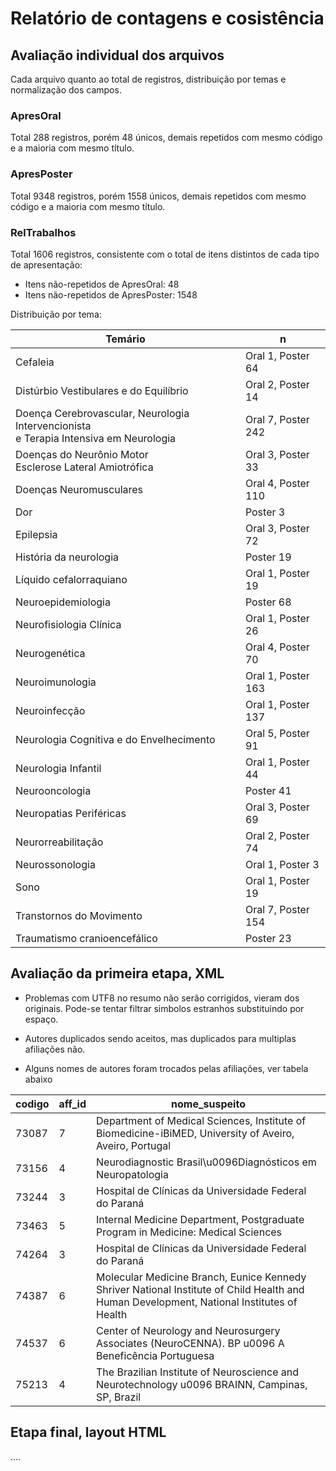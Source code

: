 # Relatório de contagens e cosistência

## Avaliação individual dos arquivos
Cada arquivo quanto ao total de registros, distribuição por temas e normalização dos campos.

### ApresOral
Total  288 registros, porém 48 únicos, demais repetidos com mesmo código e a maioria com mesmo título.

### ApresPoster
Total  9348 registros, porém 1558 únicos, demais repetidos com mesmo código e a maioria com mesmo título.

### RelTrabalhos

Total  1606 registros, consistente com o total de itens distintos de cada tipo de apresentação:

* Itens não-repetidos de ApresOral: 48
* Itens não-repetidos de ApresPoster: 1548

Distribuição por tema:

Temário                                        |  n   
-----------------------------------------------|------
Cefaleia                                                                              | Oral 1, Poster 64
Distúrbio Vestibulares e do Equilíbrio                                                | Oral 2, Poster 14
Doença Cerebrovascular, Neurologia Intervencionista <br/>e Terapia Intensiva em Neurologia | Oral 7, Poster 242
Doenças do Neurônio Motor <br/> Esclerose Lateral Amiotrófica                        | Oral 3, Poster 33
Doenças Neuromusculares                                                               | Oral 4, Poster 110
Dor                                                                                   | Poster 3
Epilepsia                                                                             | Oral 3, Poster 72
História da neurologia                                                                | Poster 19
Líquido cefalorraquiano                                                               | Oral 1, Poster 19
Neuroepidemiologia                                                                    | Poster 68
Neurofisiologia Clínica                                                               | Oral 1, Poster 26
Neurogenética                                                                         | Oral 4, Poster 70
Neuroimunologia                                                                       | Oral 1, Poster 163
Neuroinfecção                                                                         | Oral 1, Poster 137
Neurologia Cognitiva e do Envelhecimento                                              | Oral 5, Poster 91
Neurologia Infantil                                                                   | Oral 1, Poster 44
Neurooncologia                                                                        | Poster 41
Neuropatias Periféricas                                                               | Oral 3, Poster 69
Neurorreabilitação                                                                    | Oral 2, Poster 74
Neurossonologia                                                                       | Oral 1, Poster 3
Sono                                                                                  | Oral 1, Poster 19
Transtornos do Movimento                                                              | Oral 7, Poster 154
Traumatismo cranioencefálico                                                          | Poster 23
<!--
scripts dos resultados acima:

select  count(*)  n, count(distinct codigo) n_unicos from neuro.ApresOral;
select  count(*)  n, count(distinct codigo) n_unicos from neuro.apresposter;

SELECT count(distinct codigo) from neuro.reltrabalhos where codigo IN (select codigo from neuro.apresoral); 48

SELECT temario, array_to_string(array_agg(tipo||' '||n),', ') n
FROM (
  SELECT rr.temario, CASE
     WHEN rr.codigo IN (select a.codigo from neuro.apresoral a where a.codigo=rr.codigo) THEN 'Oral' ELSE 'Poster' END tipo,
     count(*) n
  FROM neuro.reltrabalhos rr group by 1,2 order by 1
) t group by 1;
-->

## Avaliação da primeira etapa, XML

* Problemas com UTF8 no resumo não serão corrigidos, vieram dos originais. Pode-se tentar filtrar simbolos estranhos substituindo por espaço.

* Autores duplicados sendo aceitos, mas duplicados para multiplas afiliações não.

* Alguns nomes de autores foram trocados pelas afiliações, ver tabela abaixo

codigo | aff_id |nome_suspeito       
--------|--------|---------------
73087 |      7 | Department of Medical Sciences, Institute of Biomedicine-iBiMED, University of Aveiro, Aveiro, Portugal                                   |
73156 |      4 | Neurodiagnostic Brasil\u0096Diagnósticos em Neuropatologia                                                                                |
73244 |      3 | Hospital de Clínicas da Universidade Federal do Paraná                                                                                    |
73463 |      5 | Internal Medicine Department, Postgraduate Program in Medicine: Medical Sciences                                                          |
74264 |      3 | Hospital de Clínicas da Universidade Federal do Paraná                                                                                    |
74387 |      6 | Molecular Medicine Branch, Eunice Kennedy Shriver National Institute of Child Health and Human Development, National Institutes of Health |
74537 |      6 | Center of Neurology and Neurosurgery Associates (NeuroCENNA). BP u0096 A Beneficência Portuguesa                                         |
75213 |      4 | The Brazilian Institute of Neuroscience and Neurotechnology u0096 BRAINN, Campinas, SP, Brazil                                           |

## Etapa final, layout HTML

....
